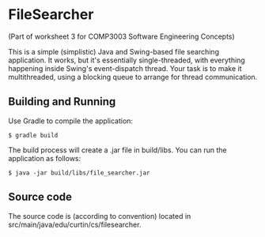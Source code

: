 FileSearcher 
============
(Part of worksheet 3 for COMP3003 Software Engineering Concepts)

This is a simple (simplistic) Java and Swing-based file searching application. It works, but it's essentially single-threaded, with everything happening inside Swing's event-dispatch thread. Your task is to make it multithreaded, using a  blocking queue to arrange for thread communication.

Building and Running
--------------------

Use Gradle to compile the application:

    $ gradle build
    
The build process will create a .jar file in build/libs. You can run the application as follows:

    $ java -jar build/libs/file_searcher.jar
        
Source code
-----------

The source code is (according to convention) located in src/main/java/edu/curtin/cs/filesearcher.
